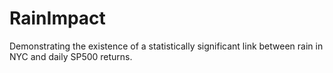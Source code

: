 # RainImpact
Demonstrating the existence of a statistically significant link between rain in NYC and daily SP500 returns.
